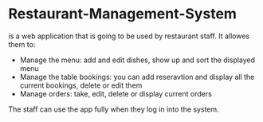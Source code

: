 # Restaurant-Management-System
is a web application that is going to be used by restaurant staff. It allowes them to:
- Manage the menu: add and edit dishes, show up and sort the displayed menu
- Manage the table bookings: you can add reseravtion and display all the current bookings, delete or edit them
- Manage orders: take, edit, delete or display current orders

The staff can use the app fully when they log in into the system.
